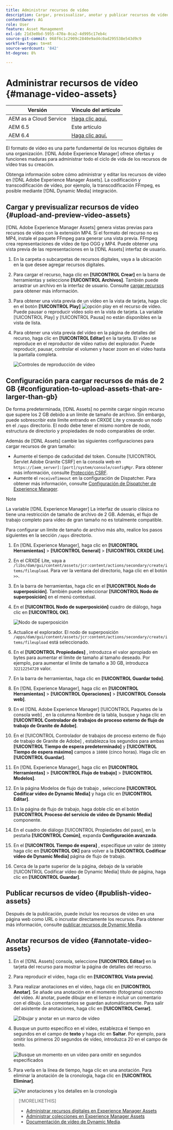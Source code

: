 ```yaml
---
title: Administrar recursos de vídeo
description: Cargar, previsualizar, anotar y publicar recursos de vídeo en [!DNL Adobe Experience Manager].
contentOwner: AG
role: User
feature: Asset Management
exl-id: 21d3e0bd-5955-470a-8ca2-4d995c17eb4c
source-git-commit: 068f6c1c2909c2840e9ad4c0ad295538e543d9c9
workflow-type: tm+mt
source-wordcount: '842'
ht-degree: 8%

---
```


# Administrar recursos de vídeo {#manage-video-assets}

| Versión | Vínculo del artículo |
| -------- | ---------------------------- |
| AEM as a Cloud Service | [Haga clic aquí.](https://experienceleague.adobe.com/docs/experience-manager-cloud-service/content/assets/manage/manage-video-assets.html?lang=en) |
| AEM 6.5 | Este artículo |
| AEM 6.4 | [Haga clic aquí.](https://experienceleague.adobe.com/docs/experience-manager-64/assets/managing/managing-video-assets.html?lang=en) |

El formato de vídeo es una parte fundamental de los recursos digitales de una organización. [!DNL Adobe Experience Manager] ofrece ofertas y funciones maduras para administrar todo el ciclo de vida de los recursos de vídeo tras su creación.

Obtenga información sobre cómo administrar y editar los recursos de vídeo en [!DNL Adobe Experience Manager Assets]. La codificación y transcodificación de vídeo, por ejemplo, la transcodificación FFmpeg, es posible mediante [!DNL Dynamic Media] integración.

## Cargar y previsualizar recursos de vídeo {#upload-and-preview-video-assets}

[!DNL Adobe Experience Manager Assets] genera vistas previas para recursos de vídeo con la extensión MP4. Si el formato del recurso no es MP4, instale el paquete FFmpeg para generar una vista previa. FFmpeg crea representaciones de vídeo de tipo OGG y MP4. Puede obtener una vista previa de las representaciones en la [!DNL Assets] interfaz de usuario.

1. En la carpeta o subcarpetas de recursos digitales, vaya a la ubicación en la que desee agregar recursos digitales.
1. Para cargar el recurso, haga clic en **[!UICONTROL Crear]** en la barra de herramientas y seleccione **[!UICONTROL Archivos]**. También puede arrastrar un archivo en la interfaz de usuario. Consulte [cargar recursos](manage-assets.md#uploading-assets) para obtener más información.
1. Para obtener una vista previa de un vídeo en la vista de tarjeta, haga clic en el botón **[!UICONTROL Play]** ![opción play](assets/do-not-localize/play.png) en el recurso de vídeo. Puede pausar o reproducir vídeo solo en la vista de tarjeta. La variable [!UICONTROL Play] y [!UICONTROL Pausa] no están disponibles en la vista de lista.

1. Para obtener una vista previa del vídeo en la página de detalles del recurso, haga clic en **[!UICONTROL Editar]** en la tarjeta. El vídeo se reproduce en el reproductor de vídeo nativo del explorador. Puede reproducir, pausar, controlar el volumen y hacer zoom en el vídeo hasta la pantalla completa.

   ![Controles de reproducción de vídeo](assets/video-playback-controls.png)

## Configuración para cargar recursos de más de 2 GB {#configuration-to-upload-assets-that-are-larger-than-gb}

De forma predeterminada, [!DNL Assets] no permite cargar ningún recurso que supere los 2 GB debido a un límite de tamaño de archivo. Sin embargo, puede sobrescribir este límite entrando en CRXDE Lite y creando un nodo en el `/apps` directorio. El nodo debe tener el mismo nombre de nodo, estructura de directorio y propiedades de nodo comparables de order.

Además de [!DNL Assets] cambie las siguientes configuraciones para cargar recursos de gran tamaño:

* Aumente el tiempo de caducidad del token. Consulte [!UICONTROL Servlet Adobe Granite CSRF] en la consola web en `https://[aem_server]:[port]/system/console/configMgr`. Para obtener más información, consulte [Protección CSRF](/help/sites-developing/csrf-protection.md).
* Aumente el `receiveTimeout` en la configuración de Dispatcher. Para obtener más información, consulte [Configuración de Dispatcher de Experience Manager](https://experienceleague.adobe.com/docs/experience-manager-dispatcher/using/configuring/dispatcher-configuration.html#renders-options).

>[!NOTE]
>
>La variable [!DNL Experience Manager] La interfaz de usuario clásica no tiene una restricción de tamaño de archivo de 2 GB. Además, el flujo de trabajo completo para vídeo de gran tamaño no es totalmente compatible.

Para configurar un límite de tamaño de archivo más alto, realice los pasos siguientes en la sección `/apps` directorio.

1. En [!DNL Experience Manager], haga clic en **[!UICONTROL Herramientas]** > **[!UICONTROL General]** > **[!UICONTROL CRXDE Lite]**.
1. En el CRXDE Lite, vaya a `/libs/dam/gui/content/assets/jcr:content/actions/secondary/create/items/fileupload`. Para ver la ventana del directorio, haga clic en el botón `>>`.
1. En la barra de herramientas, haga clic en el **[!UICONTROL Nodo de superposición]**. También puede seleccionar **[!UICONTROL Nodo de superposición]** en el menú contextual.
1. En el **[!UICONTROL Nodo de superposición]** cuadro de diálogo, haga clic en **[!UICONTROL OK]**.

   ![Nodo de superposición](assets/overlay-node-path.png)

1. Actualice el explorador. El nodo de superposición `/apps/dam/gui/content/assets/jcr:content/actions/secondary/create/items/fileupload` está seleccionado.
1. En el **[!UICONTROL Propiedades]** , introduzca el valor apropiado en bytes para aumentar el límite de tamaño al tamaño deseado. Por ejemplo, para aumentar el límite de tamaño a 30 GB, introduzca `32212254720` valor.

1. En la barra de herramientas, haga clic en **[!UICONTROL Guardar todo]**.
1. En [!DNL Experience Manager], haga clic en **[!UICONTROL Herramientas]** > **[!UICONTROL Operaciones]** > **[!UICONTROL Consola web]**.
1. En el [!DNL Adobe Experience Manager] [!UICONTROL Paquetes de la consola web] , en la columna Nombre de la tabla, busque y haga clic en **[!UICONTROL Controlador de trabajos de proceso externo de flujo de trabajo de Granite de Adobe]**.
1. En el [!UICONTROL Controlador de trabajos de proceso externo de flujo de trabajo de Granite de Adobe] , establezca los segundos para ambas **[!UICONTROL Tiempo de espera predeterminado]** y **[!UICONTROL Tiempo de espera máximo]** campos a `18000` (cinco horas). Haga clic en **[!UICONTROL Guardar]**.
1. En [!DNL Experience Manager], haga clic en **[!UICONTROL Herramientas]** > **[!UICONTROL Flujo de trabajo]** > **[!UICONTROL Modelos]**.
1. En la página Modelos de flujo de trabajo , seleccione **[!UICONTROL Codificar vídeo de Dynamic Media]** y haga clic en **[!UICONTROL Editar]**.
1. En la página de flujo de trabajo, haga doble clic en el botón **[!UICONTROL Proceso del servicio de vídeo de Dynamic Media]** componente.
1. En el cuadro de diálogo [!UICONTROL Propiedades del paso], en la pestaña **[!UICONTROL Común]**, expanda **Configuración avanzada**.
1. En el **[!UICONTROL Tiempo de espera]** , especifique un valor de `18000`y haga clic en **[!UICONTROL OK]** para volver a la **[!UICONTROL Codificar vídeo de Dynamic Media]** página de flujo de trabajo.
1. Cerca de la parte superior de la página, debajo de la variable [!UICONTROL Codificar vídeo de Dynamic Media] título de página, haga clic en **[!UICONTROL Guardar]**.

## Publicar recursos de vídeo {#publish-video-assets}

Después de la publicación, puede incluir los recursos de vídeo en una página web como URL o incrustar directamente los recursos. Para obtener más información, consulte [publicar recursos de Dynamic Media](/help/assets/publishing-dynamicmedia-assets.md).

## Anotar recursos de vídeo {#annotate-video-assets}

1. En el [!DNL Assets] consola, seleccione **[!UICONTROL Editar]** en la tarjeta del recurso para mostrar la página de detalles del recurso.
1. Para reproducir el vídeo, haga clic en **[!UICONTROL Vista previa]**.
1. Para realizar anotaciones en el vídeo, haga clic en **[!UICONTROL Anotar]**. Se añade una anotación en el momento (fotograma) concreto del vídeo. Al anotar, puede dibujar en el lienzo e incluir un comentario con el dibujo. Los comentarios se guardan automáticamente. Para salir del asistente de anotaciones, haga clic en **[!UICONTROL Cerrar]**.

   ![Dibujar y anotar en un marco de vídeo](assets/annotate-video.png)

1. Busque un punto específico en el vídeo, establezca el tiempo en segundos en el campo de **texto** y haga clic en **Saltar**. Por ejemplo, para omitir los primeros 20 segundos de vídeo, introduzca 20 en el campo de texto.

   ![Busque un momento en un vídeo para omitir en segundos especificados](assets/seek-in-video.png)

1. Para verla en la línea de tiempo, haga clic en una anotación. Para eliminar la anotación de la cronología, haga clic en **[!UICONTROL Eliminar]**.

   ![Ver anotaciones y los detalles en la cronología](assets/timeline-view-annotation.png)

>[!MORELIKETHIS]
>
>* [Administrar recursos digitales en Experience Manager Assets](/help/assets/manage-assets.md)
>* [Administrar colecciones en Experience Manager Assets](/help/assets/manage-collections.md)
>* [Documentación de vídeo de Dynamic Media](/help/assets/video.md).

